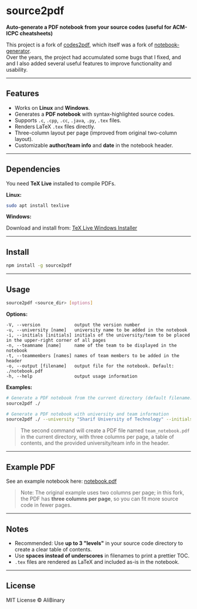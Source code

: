 # source2pdf

**Auto-generate a PDF notebook from your source codes (useful for ACM-ICPC cheatsheets)**

This project is a fork of [codes2pdf](https://github.com/Erfaniaa/codes2pdf), which itself was a fork of [notebook-generator](https://github.com/pin3da/notebook-generator).  
Over the years, the project had accumulated some bugs that I fixed, and and I also added several useful features to improve functionality and usability.

---

## Features

- Works on **Linux** and **Windows**.
- Generates a **PDF notebook** with syntax-highlighted source codes.
- Supports `.c`, `.cpp`, `.cc`, `.java`, `.py`, `.tex` files.
- Renders LaTeX `.tex` files directly.
- Three-column layout per page (improved from original two-column layout).
- Customizable **author/team info** and **date** in the notebook header.

---

## Dependencies

You need **TeX Live** installed to compile PDFs.

**Linux:**

```bash
sudo apt install texlive
```

**Windows:**

Download and install from: [TeX Live Windows Installer](https://www.tug.org/texlive/acquire-netinstall.html)

---

## Install

```bash
npm install -g source2pdf
```

---

## Usage

```bash
source2pdf <source_dir> [options]
```

**Options:**

```
-V, --version             output the version number
-u, --university [name]   university name to be added in the notebook
-i, --initials [initials] initials of the university/team to be placed in the upper-right corner of all pages
-n, --teamname [name]     name of the team to be displayed in the notebook
-t, --teammembers [names] names of team members to be added in the header
-o, --output [filename]   output file for the notebook. Default: ./notebook.pdf
-h, --help                output usage information
```

**Examples:**

```bash
# Generate a PDF notebook from the current directory (default filename: notebook.pdf)
source2pdf ./ 

# Generate a PDF notebook with university and team information
source2pdf ./ --university "Sharif University of Technology" --initials SUT --teamname "Init to win it" --teammembers "Ali Ghanbari, Zahra Ghalvenave" --output ./team_notebook.pdf
```

> The second command will create a PDF file named `team_notebook.pdf` in the current directory, with three columns per page, a table of contents, and the provided university/team info in the header.

---

## Example PDF

See an example notebook here: [notebook.pdf](https://github.com/AliBinary/source2pdf/blob/master/sample_notebook.pdf)

> Note: The original example uses two columns per page; in this fork, the PDF has **three columns per page**, so you can fit more source code in fewer pages.

---

## Notes

- Recommended: Use **up to 3 "levels"** in your source code directory to create a clear table of contents.
- Use **spaces instead of underscores** in filenames to print a prettier TOC.
- `.tex` files are rendered as LaTeX and included as-is in the notebook.

---

## License

MIT License © AliBinary
